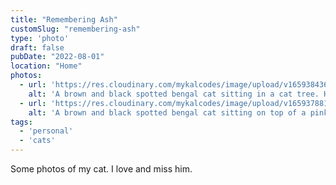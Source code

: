 ```yaml
---
title: "Remembering Ash"
customSlug: "remembering-ash"
type: 'photo'
draft: false
pubDate: "2022-08-01"
location: "Home"
photos: 
  - url: 'https://res.cloudinary.com/mykalcodes/image/upload/v1659384366/Mykal%20Codes/ash-in-hammock_egnu25.jpg'
    alt: 'A brown and black spotted bengal cat sitting in a cat tree. He stares up at the camera.'
  - url: 'https://res.cloudinary.com/mykalcodes/image/upload/v1659378816/Mykal%20Codes/PXL_20220419_013313501.PORTRAIT_dn7i2g.jpg'
    alt: 'A brown and black spotted bengal cat sitting on top of a pink fuzzy blanket. He is looking out to the left sleepily.'
tags:
  - 'personal'
  - 'cats'
---
```


Some photos of my cat. I love and miss him.
